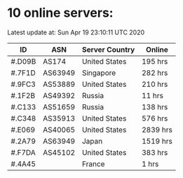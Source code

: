 # 10 online servers:

Latest update at: Sun Apr 19 23:10:11 UTC 2020

| ID | ASN | Server Country | Online |
| -- | --- | -------------- | ------ |
| #.D09B | AS174 | United States | 195 hrs |
| #.7F1D | AS63949 | Singapore | 282 hrs |
| #.9FC3 | AS53889 | United States | 210 hrs |
| #.1F2B | AS49392 | Russia | 11 hrs |
| #.C133 | AS51659 | Russia | 138 hrs |
| #.C348 | AS35913 | United States | 576 hrs |
| #.E069 | AS40065 | United States | 2839 hrs |
| #.2A79 | AS63949 | Japan | 1519 hrs |
| #.F7DA | AS45102 | United States | 383 hrs |
| #.4A45 |  | France | 1 hrs |

